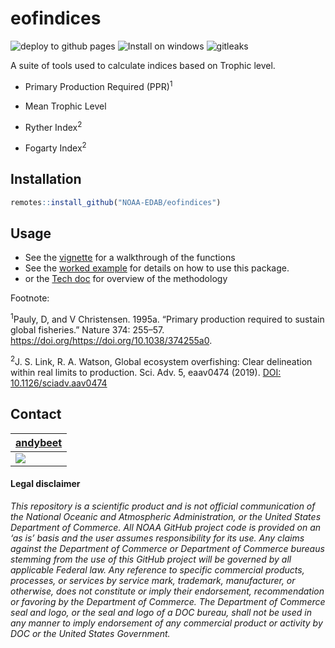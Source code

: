 # eofindices

![deploy to github pages](https://github.com/andybeet/eofindices/workflows/deploy%20to%20github%20pages/badge.svg)
![Install on windows](https://github.com/andybeet/eofindices/workflows/Install%20on%20windows/badge.svg)
![gitleaks](https://github.com/andybeet/eofindices/workflows/gitleaks/badge.svg)

A suite of tools used to calculate indices based on Trophic level.

* Primary Production Required (PPR)<sup>1</sup>

* Mean Trophic Level 

* Ryther Index<sup>2</sup>

* Fogarty Index<sup>2</sup>


## Installation

``` r
remotes::install_github("NOAA-EDAB/eofindices")
```

## Usage

* See the [vignette](https://NOAA-EDAB.github.io/eofindices/articles/eofindices.html) for a walkthrough of the functions
* See the [worked example](https://NOAA-EDAB.github.io/eofindices/articles/workedExample.html) for details on how to use this package.
* or the [Tech doc](https://NOAA-EDAB.github.io/tech-doc/primary-production-required.html) for overview of the methodology


Footnote:

<sup>1</sup>Pauly, D, and V Christensen. 1995a. “Primary production required to sustain global fisheries.” Nature 374: 255–57. https://doi.org/https://doi.org/10.1038/374255a0.


<sup>2</sup>J. S. Link, R. A. Watson, Global ecosystem overfishing: Clear delineation within real limits to production. Sci. Adv. 5, eaav0474 (2019). [DOI: 10.1126/sciadv.aav0474](https://advances.sciencemag.org/content/5/6/eaav0474)


## Contact

| [andybeet](https://github.com/andybeet)        
| ----------------------------------------------------------------------------------------------- 
| [![](https://avatars1.githubusercontent.com/u/22455149?s=100&v=4)](https://github.com/andybeet) | 



#### Legal disclaimer

*This repository is a scientific product and is not official
communication of the National Oceanic and Atmospheric Administration, or
the United States Department of Commerce. All NOAA GitHub project code
is provided on an ‘as is’ basis and the user assumes responsibility for
its use. Any claims against the Department of Commerce or Department of
Commerce bureaus stemming from the use of this GitHub project will be
governed by all applicable Federal law. Any reference to specific
commercial products, processes, or services by service mark, trademark,
manufacturer, or otherwise, does not constitute or imply their
endorsement, recommendation or favoring by the Department of Commerce.
The Department of Commerce seal and logo, or the seal and logo of a DOC
bureau, shall not be used in any manner to imply endorsement of any
commercial product or activity by DOC or the United States Government.*

